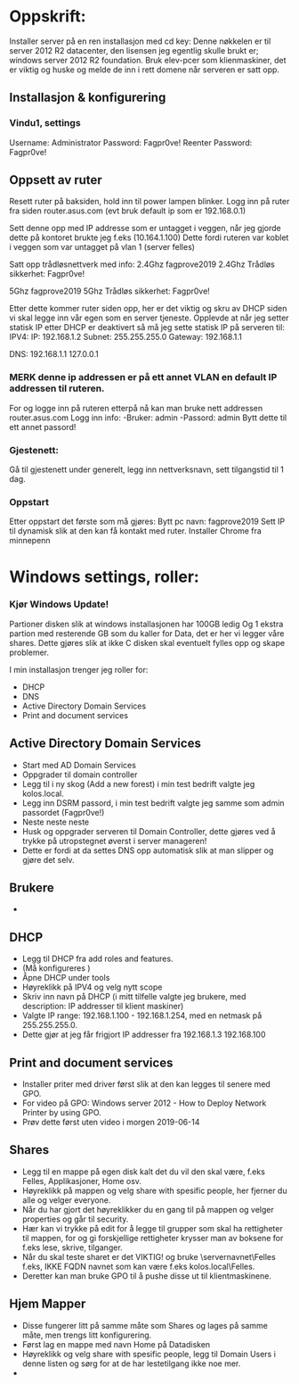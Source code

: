 # Oppskrift:

Installer server på en ren installasjon med cd key:
Denne nøkkelen er til server 2012 R2 datacenter, den lisensen jeg egentlig skulle brukt er; windows server 2012 R2 foundation.
Bruk elev-pcer som klienmaskiner, det er viktig og huske og melde de inn i rett domene når serveren er satt opp.

## Installasjon & konfigurering

### Vindu1, settings
Username: Administrator
Password: Fagpr0ve!
Reenter Password: Fagpr0ve!

## Oppsett av ruter

Resett ruter på baksiden, hold inn til power lampen blinker.
Logg inn på ruter fra siden router.asus.com (evt bruk default ip som er 192.168.0.1)

Sett denne opp med IP addresse som er untagget i veggen, når jeg gjorde dette på kontoret brukte jeg f.eks (10.164.1.100)
Dette fordi ruteren var koblet i veggen som var untagget på vlan 1 (server felles)

Satt opp trådløsnettverk med info:
2.4Ghz fagprove2019
2.4Ghz Trådløs sikkerhet: Fagpr0ve!

5Ghz fagprove2019
5Ghz Trådløs sikkerhet: Fagpr0ve!

Etter dette kommer ruter siden opp, her er det viktig og skru av DHCP siden vi skal legge inn vår egen som en server tjeneste.
Opplevde at når jeg setter statisk IP etter DHCP er deaktivert så må jeg sette statisk IP på serveren til:
IPV4:
IP: 192.168.1.2
Subnet: 255.255.255.0
Gateway: 192.168.1.1

DNS:
192.168.1.1
127.0.0.1

### MERK denne ip addressen er på ett annet VLAN en default IP addressen til ruteren.

For og logge inn på ruteren etterpå nå kan man bruke nett addressen router.asus.com
Logg inn info:
-Bruker: admin
-Passord: admin
Bytt dette til ett annet passord!

### Gjestenett:
Gå til gjestenett under generelt, legg inn nettverksnavn, sett tilgangstid til 1 dag.

### Oppstart
Etter oppstart det første som må gjøres:
Bytt pc navn: fagprove2019
Sett IP til dynamisk slik at den kan få kontakt med ruter.
Installer Chrome fra minnepenn

# Windows settings, roller:

### Kjør Windows Update!

Partioner disken slik at windows installasjonen har 100GB ledig
Og 1 ekstra partion med resterende GB som du kaller for Data, det er her vi legger våre shares.
Dette gjøres slik at ikke C disken skal eventuelt fylles opp og skape problemer.

I min installasjon trenger jeg roller for:
- DHCP
- DNS
- Active Directory Domain Services
- Print and document services

## Active Directory Domain Services
- Start med AD Domain Services
- Oppgrader til domain controller
- Legg til i ny skog (Add a new forest) i min test bedrift valgte jeg kolos.local.
- Legg inn DSRM passord, i min test bedrift valgte jeg samme som admin passordet (Fagpr0ve!)
- Neste neste neste
- Husk og oppgrader serveren til Domain Controller, dette gjøres ved å trykke på utropstegnet øverst i server manageren!
- Dette er fordi at da settes DNS opp automatisk slik at man slipper og gjøre det selv.

## Brukere
-

## DHCP
- Legg til DHCP fra add roles and features.
- (Må konfigureres )
- Åpne DHCP under tools
- Høyreklikk på IPV4 og velg nytt scope
- Skriv inn navn på DHCP (i mitt tilfelle valgte jeg brukere, med description: IP addresser til klient maskiner)
- Valgte IP range: 192.168.1.100 - 192.168.1.254, med en netmask på 255.255.255.0.
- Dette gjør at jeg får frigjort IP addresser fra 192.168.1.3 192.168.100

## Print and document services
- Installer priter med driver først slik at den kan legges til senere med GPO.
- For video på GPO: Windows server 2012 - How to Deploy Network Printer by using GPO.
- Prøv dette først uten video i morgen 2019-06-14

## Shares
- Legg til en mappe på egen disk kalt det du vil den skal være, f.eks Felles, Applikasjoner, Home osv.
- Høyreklikk på mappen og velg share with spesific people, her fjerner du alle og velger everyone.
- Når du har gjort det høyreklikker du en gang til på mappen og velger properties og går til security.
- Hær kan vi trykke på edit for å legge til grupper som skal ha rettigheter til mappen, for og gi forskjellige rettigheter krysser man av boksene for f.eks lese, skrive, tilganger.
- Når du skal teste sharet er det VIKTIG! og bruke \\servernavnet\Felles f.eks, IKKE FQDN navnet som kan være f.eks kolos.local\Felles.
- Deretter kan man bruke GPO til å pushe disse ut til klientmaskinene.

## Hjem Mapper
- Disse fungerer litt på samme måte som Shares og lages på samme måte, men trengs litt konfigurering.
- Først lag en mappe med navn Home på Datadisken
- Høyreklikk og velg share with spesific people, legg til Domain Users i denne listen og sørg for at de har lestetilgang ikke noe mer.
-
